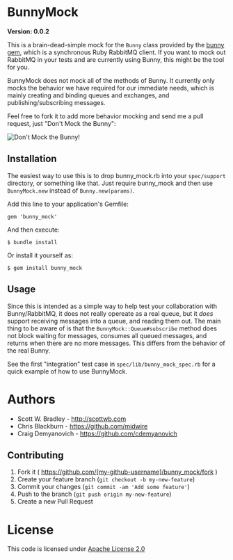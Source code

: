 # BunnyMock

**Version: 0.0.2**

This is a brain-dead-simple mock for the `Bunny` class provided by the [bunny gem](https://github.com/ruby-amqp/bunny), which is a synchronous Ruby RabbitMQ client. If you want to mock out RabbitMQ in your tests and are currently using Bunny, this might be the tool for you.

BunnyMock does not mock all of the methods of Bunny. It currently only mocks the behavior we have required for our immediate needs, which is mainly creating and binding queues and exchanges, and publishing/subscribing messages.

Feel free to fork it to add more behavior mocking and send me a pull request, just "Don't Mock the Bunny":

![Don't Mock the Bunny!](http://dailybunny.org/wp-content/uploads/2012/09/tumblr_m95vmvdoS31qzp2x4o1_1280-1024x680.jpg "Don't Mock the Bunny!")

## Installation

The easiest way to use this is to drop bunny_mock.rb into your `spec/support` directory, or something like that. Just require bunny_mock and then use `BunnyMock.new` instead of `Bunny.new(params)`.

Add this line to your application's Gemfile:

    gem 'bunny_mock'

And then execute:

    $ bundle install

Or install it yourself as:

    $ gem install bunny_mock

## Usage

Since this is intended as a simple way to help test your collaboration with Bunny/RabbitMQ, it does not really opereate as a real queue, but it _does_ support receiving messages into a queue, and reading them out. The main thing to be aware of is that the `BunnyMock::Queue#subscribe` method does not block waiting for messages, consumes all queued messages, and returns when there are no more messages. This differs from the behavior of the real Bunny.

See the first "integration" test case in `spec/lib/bunny_mock_spec.rb` for a quick example of how to use BunnyMock.

# Authors

* Scott W. Bradley - http://scottwb.com
* Chris Blackburn - https://github.com/midwire
* Craig Demyanovich - https://github.com/cdemyanovich

## Contributing

1. Fork it ( https://github.com/[my-github-username]/bunny_mock/fork )
2. Create your feature branch (`git checkout -b my-new-feature`)
3. Commit your changes (`git commit -am 'Add some feature'`)
4. Push to the branch (`git push origin my-new-feature`)
5. Create a new Pull Request

# License

This code is licensed under [Apache License 2.0](http://www.apache.org/licenses/LICENSE-2.0)
